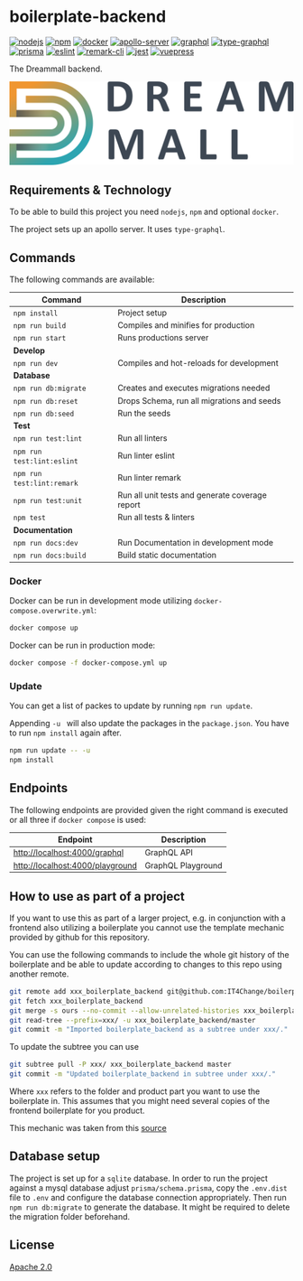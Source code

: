 # boilerplate-backend
[![nodejs][badge-nodejs-img]][badge-nodejs-href]
[![npm][badge-npm-img]][badge-npm-href]
[![docker][badge-docker-img]][badge-docker-href]
[![apollo-server][badge-apollo-img]][badge-apollo-href]
[![graphql][badge-graphql-img]][badge-graphql-href]
[![type-graphql][badge-type-graphql-img]][badge-type-graphql-href]
[![prisma][badge-prisma-img]][badge-prisma-href]
[![eslint][badge-eslint-img]][badge-eslint-href]
[![remark-cli][badge-remark-cli-img]][badge-remark-cli-href]
[![jest][badge-jest-img]][badge-jest-href]
[![vuepress][badge-vuepress-img]][badge-vuepress-href]

The Dreammall backend.

![](../presenter/src/assets/dreammall-logo.svg)

## Requirements & Technology

To be able to build this project you need `nodejs`, `npm` and optional `docker`.

The project sets up an apollo server. It uses `type-graphql`.

## Commands

The following commands are available:

| Command                    | Description                                     |
|----------------------------|-------------------------------------------------|
| `npm install`              | Project setup                                   |
| `npm run build`            | Compiles and minifies for production            |
| `npm run start`            | Runs productions server                         |
| **Develop**                |                                                 |
| `npm run dev`              | Compiles and hot-reloads for development        |
| **Database**               |                                                 |
| `npm run db:migrate`       | Creates and executes migrations needed          |
| `npm run db:reset`         | Drops Schema, run all migrations and seeds      |
| `npm run db:seed`          | Run the seeds                                   |
| **Test**                   |                                                 |
| `npm run test:lint`        | Run all linters                                 |
| `npm run test:lint:eslint` | Run linter eslint                               |
| `npm run test:lint:remark` | Run linter remark                               |
| `npm run test:unit`        | Run all unit tests and generate coverage report |
| `npm test`                 | Run all tests & linters                         |
| **Documentation**          |                                                 |
| `npm run docs:dev`         | Run Documentation in development mode           |
| `npm run docs:build`       | Build static documentation                      |

### Docker

Docker can be run in development mode utilizing `docker-compose.overwrite.yml`:
```bash
docker compose up
```

Docker can be run in production mode:
```bash
docker compose -f docker-compose.yml up
```

### Update

You can get a list of packes to update by running `npm run update`.

Appending `-u ` will also update the packages in the `package.json`. You have to run `npm install` again after.

```bash
npm run update -- -u
npm install
```

## Endpoints

The following endpoints are provided given the right command is executed or all three if `docker compose` is used:

| Endpoint                                                             | Description        |
|----------------------------------------------------------------------|--------------------|
| [http://localhost:4000/graphql](http://localhost:4000/graphql)       | GraphQL API        |
| [http://localhost:4000/playground](http://localhost:4000/playground) | GraphQL Playground |

## How to use as part of a project

If you want to use this as part of a larger project, e.g. in conjunction with a frontend also utilizing a boilerplate you cannot use the template mechanic provided by github for this repository.

You can use the following commands to include the whole git history of the boilerplate and be able to update according to changes to this repo using another remote.

```bash
git remote add xxx_boilerplate_backend git@github.com:IT4Change/boilerplate-backend.git
git fetch xxx_boilerplate_backend
git merge -s ours --no-commit --allow-unrelated-histories xxx_boilerplate_backend/master
git read-tree --prefix=xxx/ -u xxx_boilerplate_backend/master
git commit -m "Imported boilerplate_backend as a subtree under xxx/."
```

To update the subtree you can use

```bash
git subtree pull -P xxx/ xxx_boilerplate_backend master
git commit -m "Updated boilerplate_backend in subtree under xxx/."
```

Where `xxx` refers to the folder and product part you want to use the boilerplate in. This assumes that you might need several copies of the frontend boilerplate for you product.

This mechanic was taken from this [source](https://stackoverflow.com/questions/1683531/how-to-import-existing-git-repository-into-another/8396318#8396318)

## Database setup

The project is set up for a `sqlite` database.
In order to run the project against a mysql database adjust `prisma/schema.prisma`, copy the `.env.dist` file to `.env` and configure the database connection appropriately.
Then run `npm run db:migrate` to generate the database. It might be required to delete the migration folder beforehand.

## License

[Apache 2.0](./LICENSE)

<!-- Badges -->
[badge-nodejs-img]: https://img.shields.io/badge/nodejs-%3E%3D20.5.0-blue
[badge-nodejs-href]:  https://nodejs.org/

[badge-npm-img]: https://img.shields.io/badge/npm-latest-blue
[badge-npm-href]: https://www.npmjs.com/package/npm

[badge-docker-img]: https://img.shields.io/badge/docker-latest-blue
[badge-docker-href]: https://www.docker.com/

[badge-apollo-img]: https://img.shields.io/badge/dynamic/json?url=https%3A%2F%2Fraw.githubusercontent.com%2Fdreammall-earth%2Fdreammall.earth%2Fmaster%2Fbackend%2Fpackage.json&query=dependencies%5B%22%40apollo%2Fserver%22%5D&label=apollo-server&color=green
[badge-apollo-href]: https://apollographql.com

[badge-graphql-img]: https://img.shields.io/badge/dynamic/json?url=https%3A%2F%2Fraw.githubusercontent.com%2Fdreammall-earth%2Fdreammall.earth%2Fmaster%2Fbackend%2Fpackage.json&query=dependencies.graphql&label=graphql&color=green
[badge-graphql-href]: https://graphql.org/

[badge-type-graphql-img]: https://img.shields.io/badge/dynamic/json?url=https%3A%2F%2Fraw.githubusercontent.com%2Fdreammall-earth%2Fdreammall.earth%2Fmaster%2Fbackend%2Fpackage.json&query=dependencies%5B%22type-graphql%22%5D&label=type-graphql&color=green
[badge-type-graphql-href]: https://typegraphql.com/

[badge-prisma-img]: https://img.shields.io/badge/dynamic/json?url=https%3A%2F%2Fraw.githubusercontent.com%2Fdreammall-earth%2Fdreammall.earth%2Fmaster%2Fbackend%2Fpackage.json&query=dependencies.prisma&label=prisma&color=green
[badge-prisma-href]: https://prisma.io/

[badge-eslint-img]: https://img.shields.io/badge/dynamic/json?url=https%3A%2F%2Fraw.githubusercontent.com%2Fdreammall-earth%2Fdreammall.earth%2Fmaster%2Fbackend%2Fpackage.json&query=devDependencies.eslint&label=eslint&color=yellow
[badge-eslint-href]: https://eslint.org/

[badge-remark-cli-img]: https://img.shields.io/badge/dynamic/json?url=https%3A%2F%2Fraw.githubusercontent.com%2Fdreammall-earth%2Fdreammall.earth%2Fmaster%2Fbackend%2Fpackage.json&query=devDependencies%5B%27remark-cli%27%5D&label=remark-cli&color=yellow
[badge-remark-cli-href]: https://remark.js.org/

[badge-jest-img]: https://img.shields.io/badge/dynamic/json?url=https%3A%2F%2Fraw.githubusercontent.com%2Fdreammall-earth%2Fdreammall.earth%2Fmaster%2Fbackend%2Fpackage.json&query=devDependencies.jest&label=jest&color=yellow
[badge-jest-href]: https://jestjs.io/

[badge-vuepress-img]: https://img.shields.io/badge/dynamic/json?url=https%3A%2F%2Fraw.githubusercontent.com%2Fdreammall-earth%2Fdreammall.earth%2Fmaster%2Fbackend%2Fpackage.json&query=devDependencies.vuepress&label=vuepress&color=orange
[badge-vuepress-href]: https://vuepress.vuejs.org/
